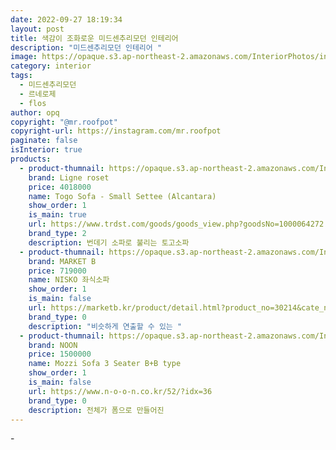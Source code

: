 ```yaml
---
date: 2022-09-27 18:19:34
layout: post
title: 색감이 조화로운 미드센추리모던 인테리어
description: "미드센추리모던 인테리어 "
image: https://opaque.s3.ap-northeast-2.amazonaws.com/InteriorPhotos/instagram-mr.roofpot/1.png
category: interior
tags:
  - 미드센추리모던
  - 르네로제
  - flos
author: opq
copyright: "@mr.roofpot"
copyright-url: https://instagram.com/mr.roofpot
paginate: false
isInterior: true
products:
  - product-thumnail: https://opaque.s3.ap-northeast-2.amazonaws.com/InteriorPhotos/instagram-mr.roofpot/products/ligneroset_sofa.png
    brand: Ligne roset
    price: 4018000
    name: Togo Sofa - Small Settee (Alcantara)
    show_order: 1
    is_main: true
    url: https://www.trdst.com/goods/goods_view.php?goodsNo=1000064272
    brand_type: 2
    description: 번데기 소파로 불리는 토고소파
  - product-thumnail: https://opaque.s3.ap-northeast-2.amazonaws.com/InteriorPhotos/instagram-mr.roofpot/products/marketbniskosofa.png
    brand: MARKET B
    price: 719000
    name: NISKO 좌식소파
    show_order: 1
    is_main: false
    url: https://marketb.kr/product/detail.html?product_no=30214&cate_no=624&display_group=1
    brand_type: 0
    description: "비슷하게 연출할 수 있는 "
  - product-thumnail: https://opaque.s3.ap-northeast-2.amazonaws.com/InteriorPhotos/instagram-mr.roofpot/products/noonsofa.png
    brand: NOON
    price: 1500000
    name: Mozzi Sofa 3 Seater B+B type
    show_order: 1
    is_main: false
    url: https://www.n-o-o-n.co.kr/52/?idx=36
    brand_type: 0
    description: 전체가 폼으로 만들어진
---
```

\-